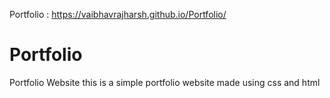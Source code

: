 Portfolio : https://vaibhavrajharsh.github.io/Portfolio/
# Portfolio
Portfolio Website
this is a simple portfolio website made using css and html
